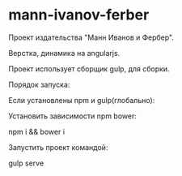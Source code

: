 # mann-ivanov-ferber 

Проект издательства "Манн Иванов и Фербер". 

Верстка, динамика на angularjs. 

Проект использует сборщик gulp, для сборки. 

Порядок запуска: 

Если установлены npm и gulp(глобально):

Установить зависимости npm bower:

npm i && bower i 

Запустить проект командой:

gulp serve
